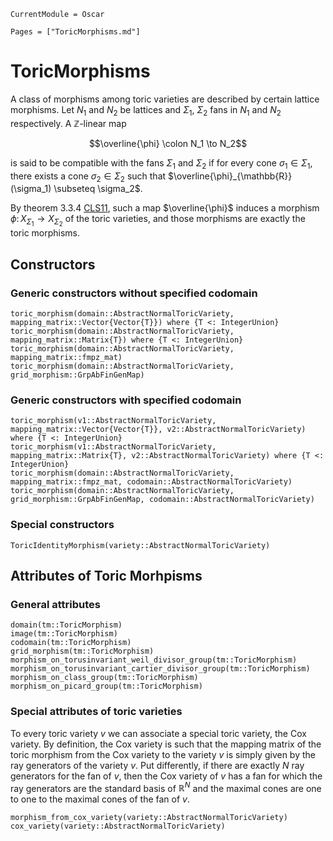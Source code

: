 ```@meta
CurrentModule = Oscar
```

```@contents
Pages = ["ToricMorphisms.md"]
```

# ToricMorphisms

A class of morphisms among toric varieties are described by certain lattice morphisms.
Let $N_1$ and $N_2$ be lattices and $\Sigma_1$, $\Sigma_2$ fans in $N_1$ and $N_2$
respectively. A $\mathbb{Z}$-linear map

$$\overline{\phi} \colon N_1 \to N_2$$

is said to be compatible with the fans $\Sigma_1$ and $\Sigma_2$ if for every cone
$\sigma_1 \in \Sigma_1$, there exists a cone $\sigma_2 \in \Sigma_2$ such that
$\overline{\phi}_{\mathbb{R}}(\sigma_1) \subseteq \sigma_2$.

By theorem 3.3.4 [CLS11](@cite), such a map $\overline{\phi}$ induces a morphism
$\phi \colon X_{\Sigma_1} \to X_{\Sigma_2}$ of the toric varieties, and those
morphisms are exactly the toric morphisms.


## Constructors

### Generic constructors without specified codomain

```@docs
toric_morphism(domain::AbstractNormalToricVariety, mapping_matrix::Vector{Vector{T}}) where {T <: IntegerUnion}
toric_morphism(domain::AbstractNormalToricVariety, mapping_matrix::Matrix{T}) where {T <: IntegerUnion}
toric_morphism(domain::AbstractNormalToricVariety, mapping_matrix::fmpz_mat)
toric_morphism(domain::AbstractNormalToricVariety, grid_morphism::GrpAbFinGenMap)
```

### Generic constructors with specified codomain

```@docs
toric_morphism(v1::AbstractNormalToricVariety, mapping_matrix::Vector{Vector{T}}, v2::AbstractNormalToricVariety) where {T <: IntegerUnion}
toric_morphism(v1::AbstractNormalToricVariety, mapping_matrix::Matrix{T}, v2::AbstractNormalToricVariety) where {T <: IntegerUnion}
toric_morphism(domain::AbstractNormalToricVariety, mapping_matrix::fmpz_mat, codomain::AbstractNormalToricVariety)
toric_morphism(domain::AbstractNormalToricVariety, grid_morphism::GrpAbFinGenMap, codomain::AbstractNormalToricVariety)
```

### Special constructors

```@docs
ToricIdentityMorphism(variety::AbstractNormalToricVariety)
```


## Attributes of Toric Morhpisms

### General attributes

```@docs
domain(tm::ToricMorphism)
image(tm::ToricMorphism)
codomain(tm::ToricMorphism)
grid_morphism(tm::ToricMorphism)
morphism_on_torusinvariant_weil_divisor_group(tm::ToricMorphism)
morphism_on_torusinvariant_cartier_divisor_group(tm::ToricMorphism)
morphism_on_class_group(tm::ToricMorphism)
morphism_on_picard_group(tm::ToricMorphism)
```

### Special attributes of toric varieties

To every toric variety $v$ we can associate a special toric variety, the
Cox variety. By definition, the Cox variety is such that the mapping matrix of
the toric morphism from the Cox variety to the variety $v$ is simply
given by the ray generators of the variety $v$. Put differently,
if there are exactly $N$ ray generators for the fan of $v$, then the
Cox variety of $v$ has a fan for which the ray generators are the standard basis
of $\mathbb{R}^N$ and the maximal cones are one to one to the maximal cones of
the fan of $v$.

```@docs
morphism_from_cox_variety(variety::AbstractNormalToricVariety)
cox_variety(variety::AbstractNormalToricVariety)
```
